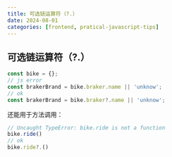 ```yaml
---
title: 可选链运算符（?.）
date: 2024-08-01
categories: [frontend, pratical-javascript-tips]
---
```


## 可选链运算符（?.）

```js
const bike = {};
// js error
const brakerBrand = bike.braker.name || 'unknow';
// ok
const brakerBrand = bike.braker?.name || 'unknow';
```

还能用于方法调用：

```js
// Uncaught TypeError: bike.ride is not a function
bike.ride()
// ok
bike.ride?.()
```